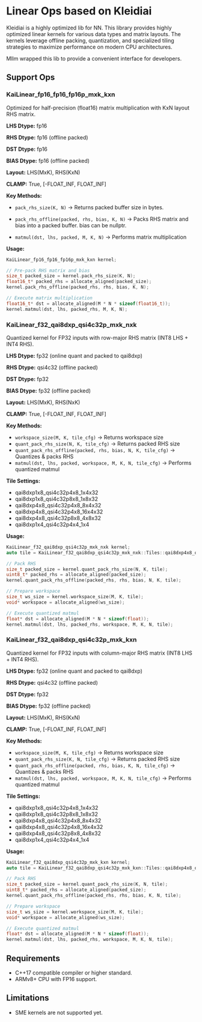 # Linear Ops based on Kleidiai

Kleidiai is a highly optimized lib for NN. This library provides highly optimized linear kernels for various data types and matrix layouts. The kernels leverage offline packing, quantization, and specialized tiling strategies to maximize performance on modern CPU architectures.

Mllm wrapped this lib to provide a convenient interface for developers. 

## Support Ops

### KaiLinear_fp16_fp16_fp16p_mxk_kxn 

Optimized for half-precision (float16) matrix multiplication with KxN layout RHS matrix.

**LHS Dtype:** fp16

**RHS Dtype:** fp16 (offline packed)

**DST Dtype:** fp16

**BIAS Dtype:** fp16 (offline packed)

**Layout:** LHS(MxK), RHS(KxN)

**CLAMP:** True, [-FLOAT_INF, FLOAT_INF]

**Key Methods:**

- `pack_rhs_size(K, N)` → Returns packed buffer size in bytes.

- `pack_rhs_offline(packed, rhs, bias, K, N)` → Packs RHS matrix and bias into a packed buffer. bias can be nullptr.

- `matmul(dst, lhs, packed, M, K, N)` → Performs matrix multiplication

**Usage:**

```c++
KaiLinear_fp16_fp16_fp16p_mxk_kxn kernel;

// Pre-pack RHS matrix and bias
size_t packed_size = kernel.pack_rhs_size(K, N);
float16_t* packed_rhs = allocate_aligned(packed_size);
kernel.pack_rhs_offline(packed_rhs, rhs, bias, K, N);

// Execute matrix multiplication
float16_t* dst = allocate_aligned(M * N * sizeof(float16_t));
kernel.matmul(dst, lhs, packed_rhs, M, K, N);
```

### KaiLinear_f32_qai8dxp_qsi4c32p_mxk_nxk

Quantized kernel for FP32 inputs with row-major RHS matrix (INT8 LHS + INT4 RHS).

**LHS Dtype:** fp32 (online quant and packed to qai8dxp)

**RHS Dtype:** qsi4c32 (offline packed)

**DST Dtype:** fp32

**BIAS Dtype:** fp32 (offline packed)

**Layout:** LHS(MxK), RHS(NxK)

**CLAMP:** True, [-FLOAT_INF, FLOAT_INF]

**Key Methods:**

- `workspace_size(M, K, tile_cfg)` → Returns workspace size
- `quant_pack_rhs_size(N, K, tile_cfg)` → Returns packed RHS size
- `quant_pack_rhs_offline(packed, rhs, bias, N, K, tile_cfg)` → Quantizes & packs RHS
- `matmul(dst, lhs, packed, workspace, M, K, N, tile_cfg)` → Performs quantized matmul

**Tile Settings:**

- qai8dxp1x8_qsi4c32p4x8_1x4x32
- qai8dxp1x8_qsi4c32p8x8_1x8x32
- qai8dxp4x8_qsi4c32p4x8_8x4x32
- qai8dxp4x8_qsi4c32p4x8_16x4x32
- qai8dxp4x8_qsi4c32p8x8_4x8x32
- qai8dxp1x4_qsi4c32p4x4_1x4

**Usage:**

```c++
KaiLinear_f32_qai8dxp_qsi4c32p_mxk_nxk kernel;
auto tile = KaiLinear_f32_qai8dxp_qsi4c32p_mxk_nxk::Tiles::qai8dxp4x8_qsi4c32p8x8_4x8x32;

// Pack RHS
size_t packed_size = kernel.quant_pack_rhs_size(N, K, tile);
uint8_t* packed_rhs = allocate_aligned(packed_size);
kernel.quant_pack_rhs_offline(packed_rhs, rhs, bias, N, K, tile);

// Prepare workspace
size_t ws_size = kernel.workspace_size(M, K, tile);
void* workspace = allocate_aligned(ws_size);

// Execute quantized matmul
float* dst = allocate_aligned(M * N * sizeof(float));
kernel.matmul(dst, lhs, packed_rhs, workspace, M, K, N, tile);
```

### KaiLinear_f32_qai8dxp_qsi4c32p_mxk_kxn

Quantized kernel for FP32 inputs with column-major RHS matrix (INT8 LHS + INT4 RHS).

**LHS Dtype:** fp32 (online quant and packed to qai8dxp)

**RHS Dtype:** qsi4c32 (offline packed)

**DST Dtype:** fp32

**BIAS Dtype:** fp32 (offline packed)

**Layout:** LHS(MxK), RHS(KxN)

**CLAMP:** True, [-FLOAT_INF, FLOAT_INF]

**Key Methods:**

- `workspace_size(M, K, tile_cfg)` → Returns workspace size
- `quant_pack_rhs_size(K, N, tile_cfg)` → Returns packed RHS size
- `quant_pack_rhs_offline(packed, rhs, bias, K, N, tile_cfg)` → Quantizes & packs RHS
- `matmul(dst, lhs, packed, workspace, M, K, N, tile_cfg)` → Performs quantized matmul

**Tile Settings:**

- qai8dxp1x8_qsi4c32p4x8_1x4x32
- qai8dxp1x8_qsi4c32p8x8_1x8x32
- qai8dxp4x8_qsi4c32p4x8_8x4x32
- qai8dxp4x8_qsi4c32p4x8_16x4x32
- qai8dxp4x8_qsi4c32p8x8_4x8x32
- qai8dxp1x4_qsi4c32p4x4_1x4

**Usage:**

```c++
KaiLinear_f32_qai8dxp_qsi4c32p_mxk_kxn kernel;
auto tile = KaiLinear_f32_qai8dxp_qsi4c32p_mxk_kxn::Tiles::qai8dxp4x8_qsi4c32p8x8_4x8x32;

// Pack RHS
size_t packed_size = kernel.quant_pack_rhs_size(K, N, tile);
uint8_t* packed_rhs = allocate_aligned(packed_size);
kernel.quant_pack_rhs_offline(packed_rhs, rhs, bias, K, N, tile);

// Prepare workspace
size_t ws_size = kernel.workspace_size(M, K, tile);
void* workspace = allocate_aligned(ws_size);

// Execute quantized matmul
float* dst = allocate_aligned(M * N * sizeof(float));
kernel.matmul(dst, lhs, packed_rhs, workspace, M, K, N, tile);
```

## Requirements

- C++17 compatible compiler or higher standard.
- ARMv8+ CPU with FP16 support.

## Limitations

- SME kernels are not supported yet.
